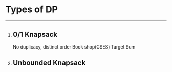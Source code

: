# Types of DP
---
1. ##  0/1 Knapsack
   No duplicacy, distinct order 
   Book shop(CSES)
   Target Sum
2. ## Unbounded Knapsack
   


